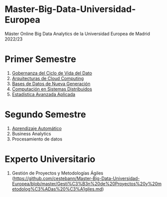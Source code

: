 # Master-Big-Data-Universidad-Europea
Máster Online Big Data Analytics de la Universidad Europea de Madrid 2022/23


# Primer Semestre

1. [Gobernanza del Ciclo de Vida del Dato](https://github.com/cestebann/Master-Big-Data-Universidad-Europea/blob/master/Gobernanza.md)
2. [Arquitecturas de Cloud Computing](https://github.com/cestebann/Master-Big-Data-Universidad-Europea/blob/master/Arquitecturas_Cloud_Computing.md)
3. [Bases de Datos de Nueva Generación](https://github.com/cestebann/Master-Big-Data-Universidad-Europea/blob/master/Bases%20de%20datos%20de%20nueva%20generaci%C3%B3n.md)
4. [Computación en Sistemas Distribuidos](https://github.com/cestebann/Master-Big-Data-Universidad-Europea/blob/master/Computaci%C3%B3n%20en%20sistemas%20distribuidos.md)
5. [Estadística Avanzada Aplicada](https://github.com/cestebann/Master-Big-Data-Universidad-Europea/blob/master/Estad%C3%ADstica%20Avanzada%20Aplicada.md)


# Segundo Semestre

1. [Aprendizaje Automático](https://github.com/cestebann/Master-Big-Data-Universidad-Europea/blob/master/aprendizaje%20autom%C3%A1tico.md)
2. Business Analytics
3. Procesamiento de datos


# Experto Universitario

1. Gestión de Proyectos y Metodologías Ágiles (https://github.com/cestebann/Master-Big-Data-Universidad-Europea/blob/master/Gesti%C3%B3n%20de%20Proyectos%20y%20metodolog%C3%ADas%20%C3%A1giles.md)
